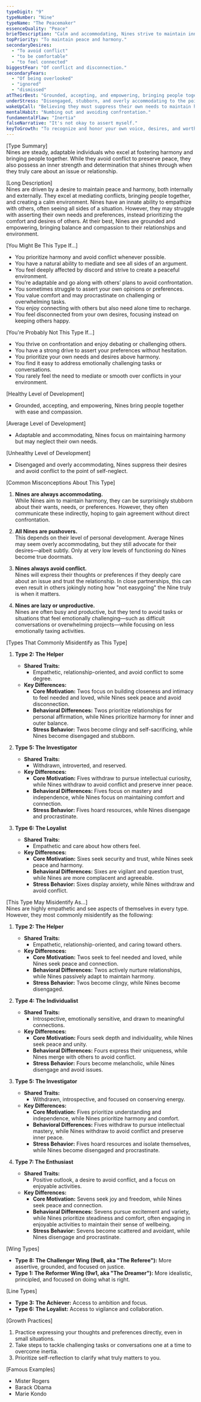 ```yaml
---
typeDigit: "9"
typeNumber: "Nine"
typeName: "The Peacemaker"
essenceQuality: "Peace"
briefDescription: "Calm and accommodating, Nines strive to maintain inner and outer harmony, often avoiding conflict and prioritizing unity."
topPriority: "To maintain peace and harmony."
secondaryDesires:
  - "To avoid conflict"
  - "to be comfortable"
  - "to feel connected"
biggestFear: "Of conflict and disconnection."
secondaryFears:
  - "Of being overlooked"
  - "ignored"
  - "dismissed"
atTheirBest: "Grounded, accepting, and empowering, bringing people together with ease and compassion."
underStress: "Disengaged, stubborn, and overly accommodating to the point of self-neglect."
wakeUpCall: "Believing they must suppress their own needs to maintain harmony."
mentalHabit: "Numbing out and avoiding confrontation."
fundamentalFlaw: "Inertia"
falseNarrative: "It's not okay to assert myself."
keyToGrowth: "To recognize and honor your own voice, desires, and worth."
---
```


[Type Summary]  
Nines are steady, adaptable individuals who excel at fostering harmony and bringing people together. While they avoid conflict to preserve peace, they also possess an inner strength and determination that shines through when they truly care about an issue or relationship.

[Long Description]  
Nines are driven by a desire to maintain peace and harmony, both internally and externally. They excel at mediating conflicts, bringing people together, and creating a calm environment. Nines have an innate ability to empathize with others, often seeing all sides of a situation. However, they may struggle with asserting their own needs and preferences, instead prioritizing the comfort and desires of others. At their best, Nines are grounded and empowering, bringing balance and compassion to their relationships and environment.

[You Might Be This Type If...]  
- You prioritize harmony and avoid conflict whenever possible.  
- You have a natural ability to mediate and see all sides of an argument.  
- You feel deeply affected by discord and strive to create a peaceful environment.  
- You’re adaptable and go along with others’ plans to avoid confrontation.  
- You sometimes struggle to assert your own opinions or preferences.  
- You value comfort and may procrastinate on challenging or overwhelming tasks.  
- You enjoy connecting with others but also need alone time to recharge.  
- You feel disconnected from your own desires, focusing instead on keeping others happy.  

[You're Probably Not This Type If...]  
- You thrive on confrontation and enjoy debating or challenging others.  
- You have a strong drive to assert your preferences without hesitation.  
- You prioritize your own needs and desires above harmony.  
- You find it easy to address emotionally challenging tasks or conversations.  
- You rarely feel the need to mediate or smooth over conflicts in your environment.  

[Healthy Level of Development]  
- Grounded, accepting, and empowering, Nines bring people together with ease and compassion.  

[Average Level of Development]  
- Adaptable and accommodating, Nines focus on maintaining harmony but may neglect their own needs.  

[Unhealthy Level of Development]  
- Disengaged and overly accommodating, Nines suppress their desires and avoid conflict to the point of self-neglect.  

[Common Misconceptions About This Type]  
1. **Nines are always accommodating.**  
   While Nines aim to maintain harmony, they can be surprisingly stubborn about their wants, needs, or preferences. However, they often communicate these indirectly, hoping to gain agreement without direct confrontation.  

2. **All Nines are pushovers.**  
   This depends on their level of personal development. Average Nines may seem overly accommodating, but they still advocate for their desires—albeit subtly. Only at very low levels of functioning do Nines become true doormats.  

3. **Nines always avoid conflict.**  
   Nines will express their thoughts or preferences if they deeply care about an issue and trust the relationship. In close partnerships, this can even result in others jokingly noting how "not easygoing" the Nine truly is when it matters.  

4. **Nines are lazy or unproductive.**  
   Nines are often busy and productive, but they tend to avoid tasks or situations that feel emotionally challenging—such as difficult conversations or overwhelming projects—while focusing on less emotionally taxing activities.  

[Types That Commonly Misidentify as This Type]  
1. **Type 2: The Helper**  
   - **Shared Traits:**  
     - Empathetic, relationship-oriented, and avoid conflict to some degree.  
   - **Key Differences:**  
     - **Core Motivation:** Twos focus on building closeness and intimacy to feel needed and loved, while Nines seek peace and avoid disconnection.  
     - **Behavioral Differences:** Twos prioritize relationships for personal affirmation, while Nines prioritize harmony for inner and outer balance.  
     - **Stress Behavior:** Twos become clingy and self-sacrificing, while Nines become disengaged and stubborn.  

2. **Type 5: The Investigator**  
   - **Shared Traits:**  
     - Withdrawn, introverted, and reserved.  
   - **Key Differences:**  
     - **Core Motivation:** Fives withdraw to pursue intellectual curiosity, while Nines withdraw to avoid conflict and preserve inner peace.  
     - **Behavioral Differences:** Fives focus on mastery and independence, while Nines focus on maintaining comfort and connection.  
     - **Stress Behavior:** Fives hoard resources, while Nines disengage and procrastinate.  

3. **Type 6: The Loyalist**  
   - **Shared Traits:**  
     - Empathetic and care about how others feel.  
   - **Key Differences:**  
     - **Core Motivation:** Sixes seek security and trust, while Nines seek peace and harmony.  
     - **Behavioral Differences:** Sixes are vigilant and question trust, while Nines are more complacent and agreeable.  
     - **Stress Behavior:** Sixes display anxiety, while Nines withdraw and avoid conflict.  

[This Type May Misidentify As...]  
Nines are highly empathetic and see aspects of themselves in every type. However, they most commonly misidentify as the following:  

1. **Type 2: The Helper**  
   - **Shared Traits:**  
     - Empathetic, relationship-oriented, and caring toward others.  
   - **Key Differences:**  
     - **Core Motivation:** Twos seek to feel needed and loved, while Nines seek peace and connection.  
     - **Behavioral Differences:** Twos actively nurture relationships, while Nines passively adapt to maintain harmony.  
     - **Stress Behavior:** Twos become clingy, while Nines become disengaged.  

2. **Type 4: The Individualist**  
   - **Shared Traits:**  
     - Introspective, emotionally sensitive, and drawn to meaningful connections.  
   - **Key Differences:**  
     - **Core Motivation:** Fours seek depth and individuality, while Nines seek peace and unity.  
     - **Behavioral Differences:** Fours express their uniqueness, while Nines merge with others to avoid conflict.  
     - **Stress Behavior:** Fours become melancholic, while Nines disengage and avoid issues.  

3. **Type 5: The Investigator**  
   - **Shared Traits:**  
     - Withdrawn, introspective, and focused on conserving energy.  
   - **Key Differences:**  
     - **Core Motivation:** Fives prioritize understanding and independence, while Nines prioritize harmony and comfort.  
     - **Behavioral Differences:** Fives withdraw to pursue intellectual mastery, while Nines withdraw to avoid conflict and preserve inner peace.  
     - **Stress Behavior:** Fives hoard resources and isolate themselves, while Nines become disengaged and procrastinate.  

4. **Type 7: The Enthusiast**  
   - **Shared Traits:**  
     - Positive outlook, a desire to avoid conflict, and a focus on enjoyable activities.  
   - **Key Differences:**  
     - **Core Motivation:** Sevens seek joy and freedom, while Nines seek peace and connection.  
     - **Behavioral Differences:** Sevens pursue excitement and variety, while Nines prioritize steadiness and comfort, often engaging in enjoyable activities to maintain their sense of wellbeing.  
     - **Stress Behavior:** Sevens become scattered and avoidant, while Nines disengage and procrastinate.  

[Wing Types]  
- **Type 8: The Challenger Wing (9w8, aka "The Referee"):** More assertive, grounded, and focused on justice.  
- **Type 1: The Reformer Wing (9w1, aka "The Dreamer"):** More idealistic, principled, and focused on doing what is right.  

[Line Types]  
- **Type 3: The Achiever:** Access to ambition and focus.  
- **Type 6: The Loyalist:** Access to vigilance and collaboration.  

[Growth Practices]  
1. Practice expressing your thoughts and preferences directly, even in small situations.  
2. Take steps to tackle challenging tasks or conversations one at a time to overcome inertia.  
3. Prioritize self-reflection to clarify what truly matters to you.  

[Famous Examples]  
- Mister Rogers  
- Barack Obama  
- Marie Kondo  
